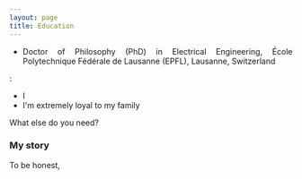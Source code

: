 ```yaml
---
layout: page
title: Education
---
```




- <p align="justify">Doctor of Philosophy (PhD) in Electrical Engineering, École Polytechnique Fédérale de Lausanne (EPFL), Lausanne, Switzerland</p>
:

- I 
- I'm extremely loyal to my family

What else do you need?

### My story

To be honest,
